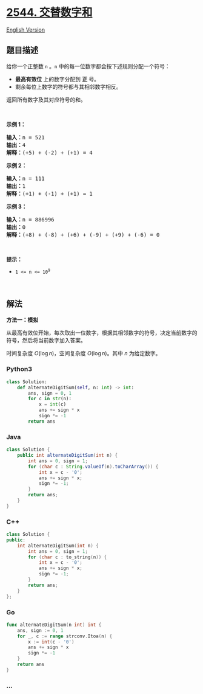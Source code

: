 # [2544. 交替数字和](https://leetcode.cn/problems/alternating-digit-sum)

[English Version](/solution/2500-2599/2544.Alternating%20Digit%20Sum/README_EN.md)

## 题目描述

<!-- 这里写题目描述 -->

<p>给你一个正整数 <code>n</code> 。<code>n</code> 中的每一位数字都会按下述规则分配一个符号：</p>

<ul>
	<li><strong>最高有效位</strong> 上的数字分配到 <strong>正</strong> 号。</li>
	<li>剩余每位上数字的符号都与其相邻数字相反。</li>
</ul>

<p>返回所有数字及其对应符号的和。</p>

<p>&nbsp;</p>

<p><strong>示例 1：</strong></p>

<pre>
<strong>输入：</strong>n = 521
<strong>输出：</strong>4
<strong>解释：</strong>(+5) + (-2) + (+1) = 4</pre>

<p><strong>示例 2：</strong></p>

<pre>
<strong>输入：</strong>n = 111
<strong>输出：</strong>1
<strong>解释：</strong>(+1) + (-1) + (+1) = 1
</pre>

<p><strong>示例 3：</strong></p>

<pre>
<strong>输入：</strong>n = 886996
<strong>输出：</strong>0
<strong>解释：</strong>(+8) + (-8) + (+6) + (-9) + (+9) + (-6) = 0
</pre>

<p>&nbsp;</p>

<p><strong>提示：</strong></p>

<ul>
	<li><code>1 &lt;= n &lt;= 10<sup>9</sup></code></li>
</ul>

<p>&nbsp;</p>

## 解法

<!-- 这里可写通用的实现逻辑 -->

**方法一：模拟**

从最高有效位开始，每次取出一位数字，根据其相邻数字的符号，决定当前数字的符号，然后将当前数字加入答案。

时间复杂度 $O(\log n)$，空间复杂度 $O(\log n)$。其中 $n$ 为给定数字。

<!-- tabs:start -->

### **Python3**

<!-- 这里可写当前语言的特殊实现逻辑 -->

```python
class Solution:
    def alternateDigitSum(self, n: int) -> int:
        ans, sign = 0, 1
        for c in str(n):
            x = int(c)
            ans += sign * x
            sign *= -1
        return ans
```

### **Java**

<!-- 这里可写当前语言的特殊实现逻辑 -->

```java
class Solution {
    public int alternateDigitSum(int n) {
        int ans = 0, sign = 1;
        for (char c : String.valueOf(n).toCharArray()) {
            int x = c - '0';
            ans += sign * x;
            sign *= -1;
        }
        return ans;
    }
}
```

### **C++**

```cpp
class Solution {
public:
    int alternateDigitSum(int n) {
        int ans = 0, sign = 1;
        for (char c : to_string(n)) {
            int x = c - '0';
            ans += sign * x;
            sign *= -1;
        }
        return ans;
    }
};
```

### **Go**

```go
func alternateDigitSum(n int) int {
	ans, sign := 0, 1
	for _, c := range strconv.Itoa(n) {
		x := int(c - '0')
		ans += sign * x
		sign *= -1
	}
	return ans
}
```

### **...**

```

```

<!-- tabs:end -->
